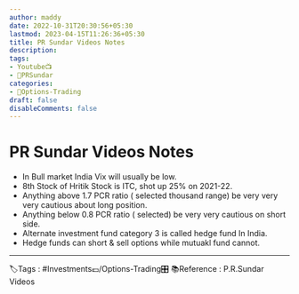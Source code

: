 ```yaml
---
author: maddy
date: 2022-10-31T20:30:56+05:30
lastmod: 2023-04-15T11:26:36+05:30
title: PR Sundar Videos Notes
description: 
tags:
- Youtube📺
- 🧔PRSundar 
categories: 
- 🤹Options-Trading
draft: false
disableComments: false
---
```

# PR Sundar Videos Notes
- In Bull market India Vix will usually be low.
- 8th Stock of Hritik Stock is ITC, shot up 25% on 2021-22.
- Anything above 1.7 PCR ratio ( selected thousand range) be very very very cautious about long position.  
- Anything below 0.8 PCR ratio ( selected) be very very cautious on short side.
- Alternate investment fund category 3 is called hedge fund In India.
- Hedge funds can short & sell options while mutuakl fund cannot.

---
🏷️Tags : #Investments💷/Options-Trading🎛️ 
📚Reference : P.R.Sundar Videos